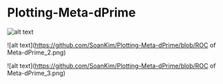 # Plotting-Meta-dPrime
![alt text](https://github.com/SoanKim/Plotting-Meta-dPrime/blob/f05b5865e9f4fb1e5ff1d5bc30205c610ca7879d/ROC_of_Meta_dPrime_1.png)

![alt text](https://github.com/SoanKim/Plotting-Meta-dPrime/blob/ROC of Meta-dPrime_2.png)

![alt text](https://github.com/SoanKim/Plotting-Meta-dPrime/blob/ROC of Meta-dPrime_3.png)
